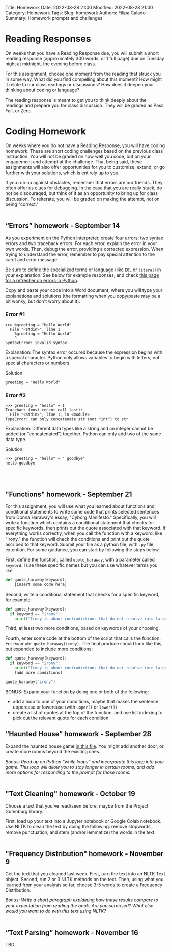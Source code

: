 Title: Homework
Date: 2022-08-28 21:00
Modified: 2022-08-28 21:00
Category: Homework
Tags: 
Slug: homework
Authors: Filipa Calado
Summary: Homework prompts and challenges

# Reading Responses

On weeks that you have a Reading Response due, you will submit a short reading response (approximately 300 words, or 1 full page) due on Tuesday night at midnight, the evening before class.

For this assignment, choose one moment from the reading that struck you in some way. What did you find compelling about this moment? How might it relate to our class readings or discussions? How does it deepen your thinking about coding or language?

The reading response is meant to get you to think deeply about the readings and prepare you for class discussion. They will be graded as Pass, Fail, or Zero.

# Coding Homework

On weeks where you do not have a Reading Response, you will have coding homework. These are short coding challenges based on the previous class instruction. You will not be graded on how well you code, but on your engagement and attempt at the challenge. That being said, these assignments will also offer opportunities for you to customize, extend, or go further with your solutions, which is entirely up to you.

If you run up against obstacles, remember that errors are our friends. They often offer us clues for debugging. In the case that you are really stuck, do not be discouraged, but think of it as an opportunity to bring up for class discussion. To reiterate, you will be graded on making the attempt, not on being "correct."
<br/><br/>

## “Errors” homework - September 14
As you experiment on the Python interpreter, create four errors: two syntax errors and two traceback errors. For each error, explain the error in your own words. Then, debug the error, providing a corrected expression. When trying to understand the error, remember to pay special attention to the caret and error message.

Be sure to define the specialized terms or language (like `EOL` or `literal`) in your explanation. See below for example responses, and check [this page for a refresher on errors in Python](https://curriculum.dhinstitutes.org/workshops/python/lessons/?page=5). 

Copy and paste your code into a Word document, where you will type your explanations and solutions (the formatting when you copy/paste may be a bit wonky, but don't worry about it). 

### Error #1
```console
>>> %greeting = "Hello World"
  File "<stdin>", line 1
    %greeting = "Hello World"
    ^
SyntaxError: invalid syntax
```
Explanation: The syntax error occured because the expression begins with a special character. Python only allows variables to begin with letters, not special characters or numbers.

Solution:
```console
greeting = "Hello World"
```

### Error #2
```console
>>> greeting = "hello" + 1
Traceback (most recent call last):
  File "<stdin>", line 1, in <module>
TypeError: can only concatenate str (not "int") to str
```

Explanation: Different data types like a string and an integer cannot be added (or "concatenated") together. Python can only add two of the same data type.

Solution:
```console
>>> greeting = "hello" + " goodbye"
hello goodbye
```


<br/><br/>

## "Functions" homework - September 21

For this assignment, you will use what you learned about functions and conditional statements to write some code that prints selected sentences from Donna Haraway's essay, "Cyborg Manifesto." Specifically, you will write a function which contains a conditional statement that checks for specific keywords, then prints out the quote associated with that keyword. If everything works correctly, when you call the function with a keyword, like "irony," the function will check the conditions and print out the quote ascribed to that keyword. Submit your file as a python file, with `.py` file extention. For some guidance, you can start by following the steps below.

First, define the function, called `quote_haraway`, with a parameter called `keyword`. I use these specific names but you can use whatever terms you like.

```python
def quote_haraway(keyword):
    [insert some code here] 
```

Second, write a conditional statement that checks for a specific keyword, for example:

```python
def quote_haraway(keyword):
  if keyword == "irony":
    print("Irony is about contradictions that do not resolve into larger wholes, even dialectically, about the tension of holding incompatible things together because both or all are necessary and true.")
```

Third, at least two more conditions, based on keywords of your choosing. 

Fourth, enter some code at the bottom of the script that calls the function. For example: `quote_haraway(irony)`. The final produce should look like this, but expanded to include more conditions:

```python
def quote_haraway(keyword):
  if keyword == "irony":
    print("Irony is about contradictions that do not resolve into larger wholes, even dialectically, about the tension of holding incompatible things together because both or all are necessary and true.")
    [add more conditions]

quote_haraway("irony")
```

BONUS: Expand your function by doing one or both of the following:
- add a loop to one of your conditions, maybe that makes the sentence uppercase or lowercase (with `upper()` or `lower()`)
- create a list of quotes at the top of the function, and use list indexing to pick out the relevant quote for each condition

## “Haunted House” homework - September 28

Expand the haunted house game [in this file]({static}/readings/haunted.py). You might add another door, or create more rooms beyond the existing ones. 

*Bonus: Read up on Python "while loops" and incorporate this loop into your game. This loop will allow you to stay longer in certain rooms, and add more options for responding to the prompt for those rooms.*
<br/><br/>

## "Text Cleaning" homework - October 19

Choose a text that you've read/seen before, maybe from the Project Gutenburg library. 

First, load up your text into a Jupyter notebook or Google Colab notebook. Use NLTK to clean the text by doing the following: remove stopwords, remove punctuation, and stem (and/or lemmatize) the words in the text.
<br/><br/>

## "Frequency Distribution" homework - November 9

Get the text that you cleaned last week. First, turn the text into an NLTK Text object. Second, run 2 or 3 NLTK methods on the text. Then, using what you learned from your analysis so far, choose 3-5 words to create a Frequency Distribution. 

*Bonus: Write a short paragraph explaining how these results compare to your expectation from reading the book. Are you surprised? What else would you want to do with this text using NLTK?*
<br/><br/>

## “Text Parsing” homework - November 16

TBD